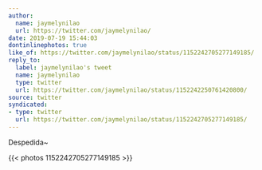 ```yaml
---
author:
  name: jaymelynilao
  url: https://twitter.com/jaymelynilao/
date: 2019-07-19 15:44:03
dontinlinephotos: true
like_of: https://twitter.com/jaymelynilao/status/1152242705277149185/
reply_to:
  label: jaymelynilao's tweet
  name: jaymelynilao
  type: twitter
  url: https://twitter.com/jaymelynilao/status/1152242250761420800/
source: twitter
syndicated:
- type: twitter
  url: https://twitter.com/jaymelynilao/status/1152242705277149185/
---
```


Despedida~ 

{{< photos 1152242705277149185 >}}